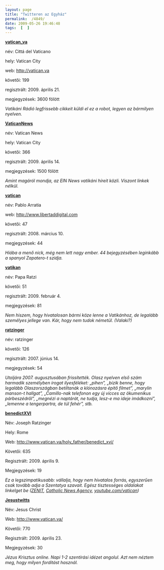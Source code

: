 ```yaml
---
layout: page
title: "Twitteren az Egyház"
permalink:  /4849/ 
date: 2009-05-26 19:46:48
tags:  [  ] 
---
```

  
<a href="http://twitter.com/vatican_va"><strong>vatican_va</strong></a>

név: Cittá del Vaticano

hely: Vatican City

web: http://vatican.va

követői: 199

regisztrált: 2009. április 21.

megjegyzések: 3600 fölött

<em>Vatikáni Rádió legfrissebb cikkeit küldi el ez a robot, legyen az bármilyen nyelven.</em>

<a href="http://twitter.com/VaticanNews"><strong>VaticanNews</strong></a>

név: Vatican News

hely: Vatican City

követői: 366

regisztrált: 2009. április 14.

megjegyzések: 1500 fölött

<em>Amint magáról mondja, az EIN News vatikáni híreit közli. Viszont linkek nélkül.</em>

<a href="http://twitter.com/vatican"><strong>vatican</strong></a>

név: Pablo Arratia

web: http://www.libertaddigital.com

követői: 47

regisztrált: 2008. március 10.

megjegyzések: 44

<em>Hiába a menő nick, még nem lett nagy ember. 44 bejegyzésében leginkább a spanyol Zapatero-t szidja.</em>

<a href="http://twitter.com/vatikan"><strong>vatikan</strong></a>

név: Papa Ratzi

követői: 51

regisztrált: 2009. február 4.

megjegyzések: 81

<em>Nem hiszem, hogy hivatalosan bármi köze lenne a Vatikánhoz, de legalább személyes jellege van. Kár, hogy nem tudok németül. (Valaki?)</em>

<a href="http://twitter.com/ratzinger"><strong>ratzinger</strong></a>

név: ratzinger

követői: 126

regisztrált: 2007. június 14.

megjegyzések: 54

<em>Utoljára 2007. augusztusában frissítették. Olasz nyelven első szám harmadik személyben írogat ilyesféléket: &bdquo;pihen&rdquo;, &bdquo;bízik benne, hogy legalább Olaszországban betiltanák a klónozásra építő filmet&rdquo;, &bdquo;marylin manson-t hallgat&rdquo;, &bdquo;Camillo-nak telefonon egy új vicces az ökumenikus párbeszédről&rdquo;, &bdquo;megnézi a naptárát, ne tudja, lesz-e ma ideje imádkozni&rdquo;, &bdquo;lemenne a tengerpartra, de túl fehér&rdquo;, stb.</em>

<a href="http://twitter.com/benedictXVI"><strong>benedictXVI</strong></a>

Név: Joseph Ratzinger

Hely: Rome

Web: http://www.vatican.va/holy_father/benedict_xvi/

Követői: 635

Regisztrált: 2009. április 9.

Megjegyzések: 19

<em>Ez a legszimpatikusabb: vállalja, hogy nem hivatalos forrás, egyszerűen csak tovább adja a Szentatya szavait. Egész tisztességes oldalakat linkelget be (<a href="http://zenit.org">ZENIT</a>, <a href="http://www.catholicnewsagency.com/">Catholic News Agency</a>, <a href="http://youtube.com/vatican">youtube.com/vatican</a>)</em>

<a href="http://twitter.com/Jesustwitts"><strong>Jesustwitts</strong></a>

Név: Jesus Christ

Web: http://www.vatican.va/ 

Követői: 770

Regisztrált: 2009. április 23.

Megjegyzések: 30

<em>Jézus Krisztus online. Napi 1-2 szentírási idézet angolul. Azt nem néztem meg, hogy milyen fordítást használ.</em>

&nbsp;

